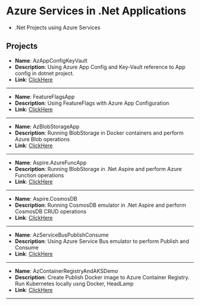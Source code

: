 # Azure Services in .Net Applications
- .Net Projects using Azure Services

## Projects

   - **Name**: AzAppConfigKeyVault
   - **Description**: Using Azure App Config and Key-Vault reference to App config in dotnet project.
   - **Link**: [ClickHere](https://github.com/r-manimaran/azure-dotnet/tree/main/AzAppConfigKeyVault)
   ----------------------------------------
   - **Name**: FeatureFlagsApp
   - **Description**: Using FeatureFlags with Azure App Configuration
   - **Link**: [ClickHere](https://github.com/r-manimaran/azure-dotnet/tree/main/FeatureFlagsApp)
   ----------------------------------------
   - **Name**: AzBlobStorageApp
   - **Description**: Running BlobStorage in Docker containers and perform Azure Blob operations
   - **Link**: [ClickHere](https://github.com/r-manimaran/azure-dotnet/tree/main/AzBlobStorageApp)
   ----------------------------------------
   - **Name**: Aspire.AzureFuncApp
   - **Description**: Running BlobStorage in .Net Aspire  and perform Azure Function operations
   - **Link**: [ClickHere](https://github.com/r-manimaran/azure-dotnet/tree/main/Aspire.AzureFuncApp)
   ----------------------------------------
   - **Name**: Aspire.CosmosDB
   - **Description**: Running CosmosDB emulator in .Net Aspire  and perform CosmosDB CRUD operations
   - **Link**: [ClickHere](https://github.com/r-manimaran/azure-dotnet/tree/main/Aspire.CosmosDB)
   ----------------------------------------
   - **Name**: AzServiceBusPublishConsume
   - **Description**: Using Azure Service Bus emulator to perform Publish and Consume
   - **Link**: [ClickHere](https://github.com/r-manimaran/azure-dotnet/tree/main/AzServiceBusPublishConsume)
   ----------------------------------------
   - **Name**: AzContainerRegistryAndAKSDemo
   - **Description**: Create Publish Docker image to Azure Container Registry. Run Kubernetes locally usng Docker, HeadLamp
   - **Link**: [ClickHere](https://github.com/r-manimaran/azure-dotnet/tree/main/AzContainerRegistryAndAKSDemo)
   ----------------------------------------
